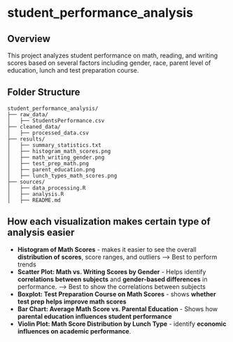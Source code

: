 # student_performance_analysis

## Overview
This project analyzes student performance on math, reading, and writing scores based on several factors including gender, race, parent level of education, lunch and test preparation course. 

## Folder Structure
```
student_performance_analysis/
├── raw_data/
│   ├── StudentsPerformance.csv
├── cleaned_data/
│   ├── processed_data.csv
├── results/
│   ├── summary_statistics.txt
│   ├── histogram_math_scores.png
│   ├── math_writing_gender.png
│   ├── test_prep_math.png
│   ├── parent_education.png
│   ├── lunch_types_math_scores.png
├── sources/
│   ├── data_processing.R
│   ├── analysis.R
│   ├── README.md
```

## How each visualization makes certain type of analysis easier
- **Histogram of Math Scores** - makes it easier to see the overall **distribution of scores**, score ranges, and outliers --> Best to perform trends
- **Scatter Plot: Math vs. Writing Scores by Gender** - Helps identify **correlations between subjects** and **gender-based differences** in performance.
--> Best to show the correlations between subjects
- **Boxplot: Test Preparation Course on Math Scores** - shows **whether test prep helps improve math scores**
- **Bar Chart: Average Math Score vs. Parental Education** - Shows how **parental education influences student performance**
- **Violin Plot: Math Score Distribution by Lunch Type** - identify **economic influences on academic performance**. 

